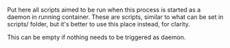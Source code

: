 Put here all scripts aimed to be run when this process is started as a daemon
in running container. These are scripts, similar to what can be set in scripts/
folder, but it's better to use this place instead, for clarity.

This can be empty if nothing needs to be triggered as daemon.